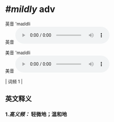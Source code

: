 # ***\#mildly*** adv
英音 'maɪldli  
英音
<audio src="./media/mildly-B.aac" controls="controls"></audio>

美音 'maɪldli  
美音
<audio src="./media/mildly.aac" controls="controls"></audio>



| 词频 1 |  

英文释义
---
### 1.*高义频：* **轻微地；温和地**  


